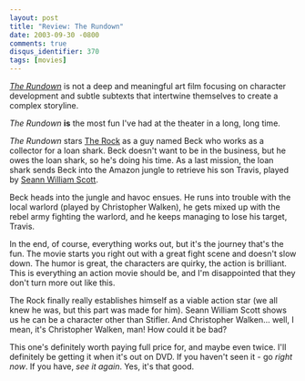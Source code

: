 ```yaml
---
layout: post
title: "Review: The Rundown"
date: 2003-09-30 -0800
comments: true
disqus_identifier: 370
tags: [movies]
---
```

[*The Rundown*](http://www.imdb.com/title/tt0327850/) is not a deep and
meaningful art film focusing on character development and subtle
subtexts that intertwine themselves to create a complex storyline.

 *The Rundown* **is** the most fun I've had at the theater in a long,
long time.

 *The Rundown* stars [The Rock](http://www.imdb.com/name/nm0425005/) as
a guy named Beck who works as a collector for a loan shark. Beck doesn't
want to be in the business, but he owes the loan shark, so he's doing
his time. As a last mission, the loan shark sends Beck into the Amazon
jungle to retrieve his son Travis, played by [Seann William
Scott](http://www.imdb.com/name/nm0005405/).

 Beck heads into the jungle and havoc ensues. He runs into trouble with
the local warlord (played by Christopher Walken), he gets mixed up with
the rebel army fighting the warlord, and he keeps managing to lose his
target, Travis.

 In the end, of course, everything works out, but it's the journey
that's the fun. The movie starts you right out with a great fight scene
and doesn't slow down. The humor is great, the characters are quirky,
the action is brilliant. This is everything an action movie should be,
and I'm disappointed that they don't turn more out like this.

 The Rock finally really establishes himself as a viable action star (we
all knew he was, but this part was made for him). Seann William Scott
shows us he can be a character other than Stifler. And Christopher
Walken... well, I mean, it's Christopher Walken, man! How could it be
bad?

 This one's definitely worth paying full price for, and maybe even
twice. I'll definitely be getting it when it's out on DVD. If you
haven't seen it - go *right now*. If you have, *see it again*. Yes, it's
that good.
